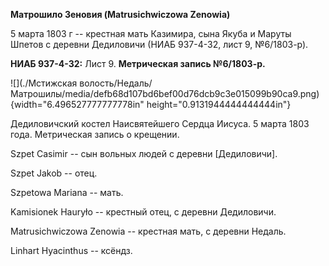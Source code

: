 **Матрошило Зеновия (Matrusichwiczowa Zenowia)**

5 марта 1803 г -- крестная мать Казимира, сына Якуба и Маруты Шпетов с
деревни Дедиловичи (НИАБ 937-4-32, лист 9, №6/1803-р).

**НИАБ 937-4-32:** Лист 9. **Метрическая запись №6/1803-р.**

![](./Мстижская волость/Недаль/Матрошилы/media/defb68d107bd6bef00d76dcb9c3e015099b90ca9.png){width="6.496527777777778in"
height="0.9131944444444444in"}

Дедиловичский костел Наисвятейшего Сердца Иисуса. 5 марта 1803 года.
Метрическая запись о крещении.

Szpet Casimir -- сын вольных людей с деревни \[Дедиловичи\].

Szpet Jakob -- отец.

Szpetowa Mariana -- мать.

Kamisionek Hauryło -- крестный отец, с деревни Дедиловичи.

Matrusichwiczowa Zenowia -- крестная мать, с деревни Недаль.

Linhart Hyacinthus -- ксёндз.
